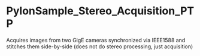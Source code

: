 # PylonSample_Stereo_Acquisition_PTP
Acquires images from two GigE cameras synchronized via IEEE1588 and stitches them side-by-side (does not do stereo processing, just acquisition)
